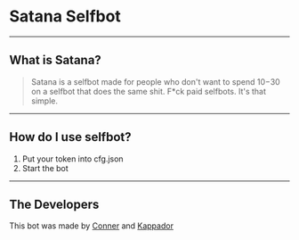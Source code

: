 # Satana Selfbot

----
## What is Satana?

> Satana is a selfbot made for people who don't want to spend $10-$30 on a selfbot that does the same shit. F*ck paid selfbots. It's that simple.

----
## How do I use selfbot?
1. Put your token into cfg.json
2. Start the bot 

---
## The Developers

This bot was made by [Conner](https://github.com/cnriscute) and [Kappador](https://github.com/kappador)
